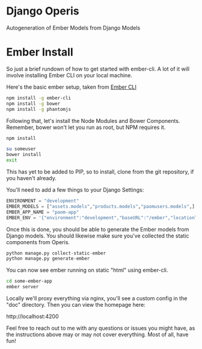 # Django Operis
Autogeneration of Ember Models from Django Models

# Ember Install

So just a brief rundown of how to get started with ember-cli. A lot of it will involve installing Ember CLI on your local machine.

Here's the basic ember setup, taken from [Ember CLI](http://www.ember-cli.com/) 

```bash
npm install -g ember-cli
npm install -g bower
npm install -g phantomjs
```

Following that, let's install the Node Modules and Bower Components. Remember, bower won't let you run as root, but NPM requires it.

```bash
npm install

su someuser
bower install
exit
```

This has yet to be added to PIP, so to install, clone from the git repository, if you haven't already.

You'll need to add a few things to your Django Settings:

```python
ENVIRONMENT = "development"
EMBER_MODELS = ["assets.models","products.models","paomusers.models",]
EMBER_APP_NAME = "paom-app"
EMBER_ENV = '{"environment":"development","baseURL":"/ember","locationType":"auto","EmberENV":{"FEATURES":{}},"APP":{"LOG_ACTIVE_GENERATION":true,"LOG_VIEW_LOOKUPS":true}}'
```
Once this is done, you should be able to generate the Ember models from Django models. You should likewise make sure you've collected the static components from Operis.

```python
python manage.py collect-static-ember
python manage.py generate-ember
```

You can now see ember running on static "html" using ember-cli.

```bash
cd some-ember-app
ember server
```

Locally we'll proxy everything via nginx, you'll see a custom config in the "doc" directory. Then you can view the homepage here:

http://localhost:4200


Feel free to reach out to me with any questions or issues you might have, as the instructions above may or may not cover everything. Most of all, have fun!
